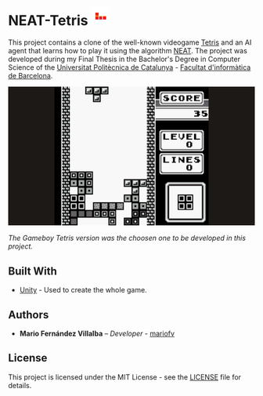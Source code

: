 # NEAT-Tetris ![TetrominoGif](https://github.com/mariofv/NEAT-Tetris/blob/master/Images/tetromino.gif)

This project contains a clone of the well-known videogame [Tetris](https://en.wikipedia.org/wiki/Tetris) and an AI agent that learns how to play it using the algorithm [NEAT](https://en.wikipedia.org/wiki/Neuroevolution_of_augmenting_topologies). The project was developed during my Final Thesis in the Bachelor's Degree in Computer Science of the [Universitat Politècnica de Catalunya](https://www.upc.edu/ca) - [Facultat d'informàtica de Barcelona](https://www.fib.upc.edu/).


![](https://github.com/mariofv/NEAT-Tetris/blob/master/Images/tetris-gameplay.gif)

*The Gameboy Tetris version was the choosen one to be developed in this project.*

## Built With

* [Unity](https://unity3d.com/) - Used to create the whole game.

## Authors

* **Mario Fernández Villalba** – _Developer_ - [mariofv](https://github.com/mariofv)

## License

This project is licensed under the MIT License - see the [LICENSE](https://github.com/mariofv/NEAT-Tetris/blob/master/LICENSE) file for details.
